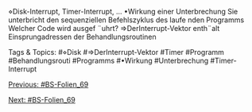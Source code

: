 ⋄Disk-Interrupt, Timer-Interrupt, ...
•Wirkung einer Unterbrechung
Sie unterbricht den sequenziellen Befehlszyklus des laufe nden Programms
Welcher Code wird ausgef ¨uhrt?
⇒DerInterrupt-Vektor enth¨alt Einsprungadressen der Behandlungsroutinen

   Tags & Topics:
   #⋄Disk
   #⇒DerInterrupt-Vektor
   #Timer
   #Programm
   #Behandlungsrouti
   #Programms
   #•Wirkung
   #Unterbrechung
   #Timer-Interrupt

[Previous: #BS-Folien_69](BS-Folien_69.md)

[Next: #BS-Folien_69](BS-Folien_69.md)